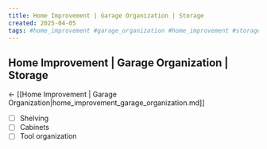 ```yaml
---
title: Home Improvement | Garage Organization | Storage
created: 2025-04-05
tags: #home_improvement #garage_organization #home_improvement #storage #garage_organization
---
```


## Home Improvement | Garage Organization | Storage
← [[Home Improvement | Garage Organization|home_improvement_garage_organization.md]]

- [ ] Shelving
- [ ] Cabinets
- [ ] Tool organization